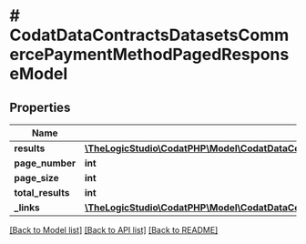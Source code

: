 # # CodatDataContractsDatasetsCommercePaymentMethodPagedResponseModel

## Properties

Name | Type | Description | Notes
------------ | ------------- | ------------- | -------------
**results** | [**\TheLogicStudio\CodatPHP\Model\CodatDataContractsDatasetsCommercePaymentMethod[]**](CodatDataContractsDatasetsCommercePaymentMethod.md) |  | [optional]
**page_number** | **int** |  | [optional]
**page_size** | **int** |  | [optional]
**total_results** | **int** |  | [optional]
**_links** | [**\TheLogicStudio\CodatPHP\Model\CodatDataContractsDatasetsCommercePaymentMethodPagedResponseLinksModel**](CodatDataContractsDatasetsCommercePaymentMethodPagedResponseLinksModel.md) |  | [optional]

[[Back to Model list]](../../README.md#models) [[Back to API list]](../../README.md#endpoints) [[Back to README]](../../README.md)
